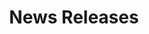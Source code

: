 ---
title: News Releases
path: /news/releases
hero_image: ../../images/header_faceted.jpg
hero_color: yellow
hero_size: small
template: news-landing
---